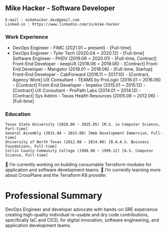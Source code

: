 ## Mike Hacker - Software Developer

    E-mail : mikehacker.dev@gmail.com
    Linked-in : https://www.linkedin.com/in/mike-hacker

### Work Experience
- DevOps Engineer - FIMC (2021.01 ~ present) - [Full-time]
- DevOps Engineer - Tyler Tech (2020.04 ~ 2020.12) - [Full-time]
Software Engineer - PHDV (2019.06 ~ 2020.01) - [Full-time, Contract]
Front-End Developer - keepUX (2018.06 ~ 2019.06) - [Contract]
Front-End Developer - Mangstor (2018.01 ~ 2018.06) - [Full-time, Startup]
Front-End Developer - CabForward (2016.11 ~ 2017.10) - [Contract, Agency Work]
UX Consultant - TEAMS by ProLogic (2016.01 ~ 2016.06) - [Contract]
Front-End Developer - Impelos (2015.01 ~ 2015.12) - [Contract]
UX Consultant - ProPath Labs (2014.01 ~ 2014.12) - [Contract]
Sys Admin - Texas Health Resources (2005.08 ~ 2012.06) - [Full-time]
    
### Education

    Texas State University (2018.08 ~ 2025.05) [M.S. in Computer Science, Part-time] 
    General Assembly (2015.04 ~ 2015.08) [Web Development Immersive, Full-time]
    University of North Texas (2012.08 ~ 2014.08) [B.A.A.S. Business Foundations, Full-time]
    Collin County Community College (1998.08 ~ 1999.12) [A.S. Computer Science, Full-time]

🔭 I’m currently working on building consumable Terraform modules for application and software development teams.
🌱 I’m currently learning more about CrossPlane and the Terraform K8 provider.

<!--
**mhackersu/mhackersu** is a ✨ _special_ ✨ repository because its `README.md` (this file) appears on your GitHub profile.

Here are some ideas to get you started:

- 🔭 I’m currently working on ...
- 🌱 I’m currently learning ...
- 👯 I’m looking to collaborate on ...
- 🤔 I’m looking for help with ...
- 💬 Ask me about ...
- 📫 How to reach me: ...
- 😄 Pronouns: ...
- ⚡ Fun fact: ...
-->

# Professional Summary
DevOps Engineer and developer advocate with hands-on SRE experience creating high-quality individual re-usable and dry code contributions, specifically IaC and CICD, for digital innovation, software engineering, and application development teams.

